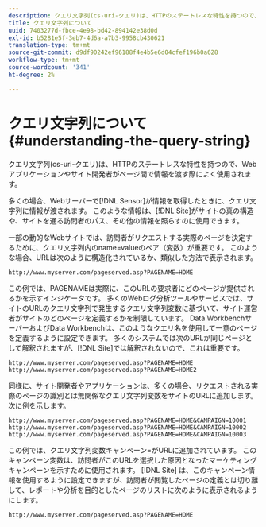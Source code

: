 ```yaml
---
description: クエリ文字列(cs-uri-クエリ)は、HTTPのステートレスな特性を持つので、Webアプリケーションやサイト開発者がページ間で情報を渡す際によく使用されます。
title: クエリ文字列について
uuid: 7403277d-fbce-4e98-bd42-894142e38d0d
exl-id: b5281e5f-3eb7-4d6a-a7b3-9958cb430621
translation-type: tm+mt
source-git-commit: d9df90242ef96188f4e4b5e6d04cfef196b0a628
workflow-type: tm+mt
source-wordcount: '341'
ht-degree: 2%

---
```


# クエリ文字列について{#understanding-the-query-string}

クエリ文字列(cs-uri-クエリ)は、HTTPのステートレスな特性を持つので、Webアプリケーションやサイト開発者がページ間で情報を渡す際によく使用されます。

多くの場合、Webサーバーで[!DNL Sensor]が情報を取得したときに、クエリ文字列に情報が渡されます。 このような情報は、[!DNL Site]がサイトの真の構造や、サイトを通る訪問者のパス、その他の情報を照らすのに使用できます。

一部の動的なWebサイトでは、訪問者がリクエストする実際のページを決定するために、クエリ文字列内のname=valueのペア（変数）が重要です。 このような場合、URLは次のように構造化されているか、類似した方法で表示されます。

```
http://www.myserver.com/pageserved.asp?PAGENAME=HOME
```

この例では、PAGENAMEは実際に、このURLの要求者にどのページが提供されるかを示すインジケータです。 多くのWebログ分析ツールやサービスでは、サイトのURLのクエリ文字列で発生するクエリ文字列変数に基づいて、サイト運営者がサイトのどのページを定義するかを制限しています。 Data WorkbenchサーバーおよびData Workbenchは、このようなクエリ名を使用して一意のページを定義するように設定できます。 多くのシステムでは次のURLが同じページとして解釈されますが、[!DNL Site]では解釈されないので、これは重要です。

```
http://www.myserver.com/pageserved.asp?PAGENAME=HOME
http://www.myserver.com/pageserved.asp?PAGENAME=HOME2
```

同様に、サイト開発者やアプリケーションは、多くの場合、リクエストされる実際のページの識別とは無関係なクエリ文字列変数をサイトのURLに追加します。 次に例を示します。

```
http://www.myserver.com/pageserved.asp?PAGENAME=HOME&CAMPAIGN=10001
http://www.myserver.com/pageserved.asp?PAGENAME=HOME&CAMPAIGN=10002
http://www.myserver.com/pageserved.asp?PAGENAME=HOME&CAMPAIGN=10003
```

この例では、クエリ文字列変数キャンペーン=がURLに追加されています。 このキャンペーン変数は、訪問者がこのURLを選択した原因となったマーケティングキャンペーンを示すために使用されます。 [!DNL Site] は、このキャンペーン情報を使用するように設定できますが、訪問者が閲覧したページの定義とは切り離して、レポートや分析を目的としたページのリストに次のように表示されるようにします。

```
http://www.myserver.com/pageserved.asp?PAGENAME=HOME
```
